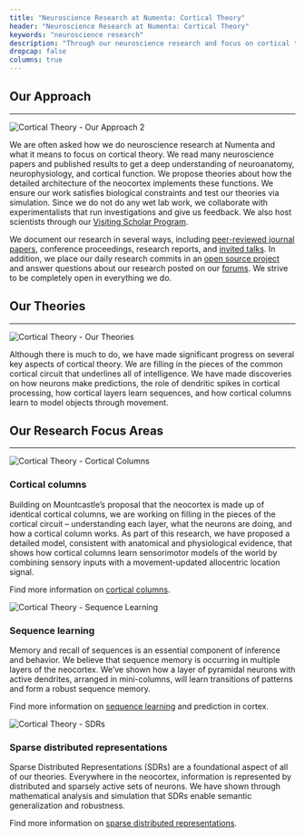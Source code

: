 ```yaml
---
title: "Neuroscience Research at Numenta: Cortical Theory"
header: "Neuroscience Research at Numenta: Cortical Theory"
keywords: "neuroscience research"
description: "Through our neuroscience research and focus on cortical theory, we seek to understand the cortical column. We read papers, propose ideas, and test them via simulation. We document our work in papers, posters and invited talks. Our main research focus areas are cortical columns, sequence learning, and SDRs."
dropcap: false
columns: true
---
```


## Our Approach
<hr>

<section>
<aside>

![Cortical Theory - Our Approach 2](/neuroscience-research/images/cortical-theory-our-approach-2.png)

</aside>

We are often asked how we do neuroscience research at Numenta and what it means to focus on cortical theory. We read many neuroscience papers and published results to get a deep understanding of neuroanatomy, neurophysiology, and cortical function. We propose theories about how the detailed architecture of the neocortex implements these functions. We ensure our work satisfies biological constraints and test our theories via simulation. Since we do not do any wet lab work, we collaborate with experimentalists that run investigations and give us feedback. We also host scientists through our [Visiting Scholar Program](/company/careers-and-team/careers/visiting-scholar-program/).

We document our research in several ways, including [peer-reviewed journal papers](/neuroscience-research/research-publications/papers/), conference proceedings, research reports, and [invited talks](/company/events/). In addition, we place our daily research commits in an [open source project](http://numenta.org/) and answer questions about our research posted on our [forums](https://discourse.numenta.org/). We strive to be completely open in everything we do.

</section>

## Our Theories
<hr>
<section>
<aside>

![Cortical Theory - Our Theories](/neuroscience-research/images/cortical-theory-our-theory.png)

</aside>

Although there is much to do, we have made significant progress on several key aspects of cortical theory. We are filling in the pieces of the common cortical circuit that underlines all of intelligence. We have made discoveries on how neurons make predictions, the role of dendritic spikes in cortical processing, how cortical layers learn sequences, and how cortical columns learn to model objects through movement.

</section>

## Our Research Focus Areas
___
<section>
<aside>

![Cortical Theory - Cortical Columns](/neuroscience-research/images/cortical-theory-cortical-columns.png)

</aside>

### Cortical columns

Building on Mountcastle’s proposal that the neocortex is made up of identical cortical columns, we are working on filling in the pieces of the cortical circuit – understanding each layer, what the neurons are doing, and how a cortical column works. As part of this research, we have proposed a detailed model, consistent with anatomical and physiological evidence, that shows how cortical columns learn sensorimotor models of the world by combining sensory inputs with a movement-updated allocentric location signal.

Find more information on [cortical columns](/neuroscience-research/cortical-columns/).

</section>
<section>
<aside>

![Cortical Theory - Sequence Learning](/neuroscience-research/images/cortical-theory-sequence-learning.png)

</aside>

### Sequence learning

Memory and recall of sequences is an essential component of inference and behavior. We believe that sequence memory is occurring in multiple layers of the neocortex. We’ve shown how a layer of pyramidal neurons with active dendrites, arranged in mini-columns, will learn transitions of patterns and form a robust sequence memory.

Find more information on [sequence learning](/neuroscience-research/sequence-learning/) and prediction in cortex.

</section>
<section>
<aside>

![Cortical Theory - SDRs](/neuroscience-research/images/cortical-theory-sparse-distributed-representations.png)

</aside>

### Sparse distributed representations

Sparse Distributed Representations (SDRs) are a foundational aspect of all of our theories. Everywhere in the neocortex, information is represented by distributed and sparsely active sets of neurons. We have shown through mathematical analysis and simulation that SDRs enable semantic generalization and robustness.

Find more information on [sparse distributed representations](/neuroscience-research/sparse-distributed-representations/).

</section>
